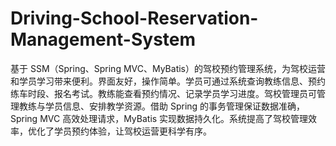 # Driving-School-Reservation-Management-System
基于 SSM（Spring、Spring MVC、MyBatis）的驾校预约管理系统，为驾校运营和学员学习带来便利。界面友好，操作简单。学员可通过系统查询教练信息、预约练车时段、报名考试。教练能查看预约情况、记录学员学习进度。驾校管理员可管理教练与学员信息、安排教学资源。借助 Spring 的事务管理保证数据准确，Spring MVC 高效处理请求，MyBatis 实现数据持久化。系统提高了驾校管理效率，优化了学员预约体验，让驾校运营更科学有序。 
